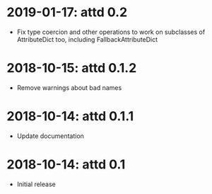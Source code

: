 2019-01-17: attd 0.2
====================

* Fix type coercion and other operations to work on subclasses
  of AttributeDict too, including FallbackAttributeDict

2018-10-15: attd 0.1.2
======================

* Remove warnings about bad names

2018-10-14: attd 0.1.1
======================

* Update documentation

2018-10-14: attd 0.1
====================

* Initial release

